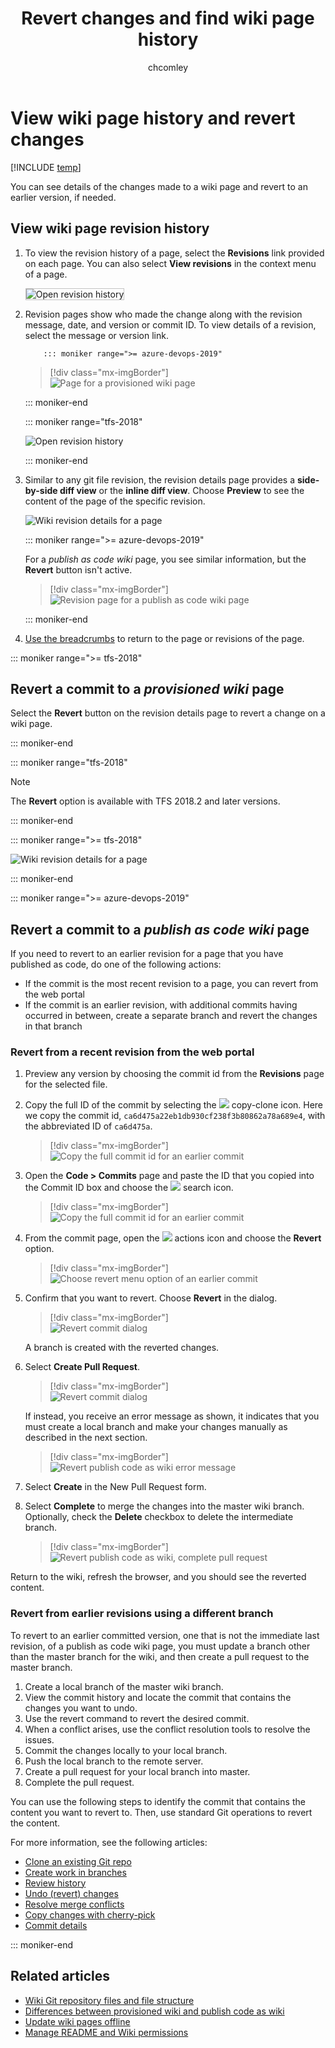 ﻿---
title: Revert changes and find wiki page history
titleSuffix: Azure DevOps
description: Add and update pages offline for your  built-in team project wiki 
ms.technology: devops-collab
ms.custom: wiki
ms.topic: conceptual
ms.assetid: 
ms.author: chcomley
author: chcomley
ms.reviewer: gopinach
monikerRange: '>= tfs-2018'
ms.date: 12/17/2018  
---

# View wiki page history and revert changes

[!INCLUDE [temp](../../includes/version-vsts-tfs-2018.md)]

You can see details of the changes made to a wiki page and revert to an earlier version, if needed.

<a id="view-revision-history"></a>

## View wiki page revision history

1.  To view the revision history of a page, select the **Revisions** link provided on each page. You can also select **View revisions** in the context menu of a page.

    <img src="media/wiki/click-revision.png" alt="Open revision history" style="border: 1px solid #C3C3C3;" />

2.  Revision pages show who made the change along with the revision message, date, and version or commit ID. To view details of a revision, select the message or version link.

        	::: moniker range=">= azure-devops-2019"

    > [!div class="mx-imgBorder"]  
    > ![Page for a provisioned wiki page](media/wiki/revision-history-vsts.png)

    ::: moniker-end

    ::: moniker range="tfs-2018"

    ![Open revision history](media/wiki/revision-history.png)

    ::: moniker-end

3.  Similar to any git file revision, the revision details page provides a **side-by-side diff view** or the **inline diff view**. Choose **Preview** to see the content of the page of the specific revision.

    ![Wiki revision details for a page](media/wiki/wiki-revision-details-2.png)

    ::: moniker range=">= azure-devops-2019"

    For a _publish as code wiki_ page, you see similar information, but the **Revert** button isn't active.

    > [!div class="mx-imgBorder"]  
    > ![Revision page for a publish as code wiki page](media/wiki/view-history-publish-as-code.png)

    ::: moniker-end

4.  [Use the breadcrumbs](../navigation/use-breadcrumbs-selectors.md) to return to the page or revisions of the page.

::: moniker range=">= tfs-2018"

<a id="revert-provision"></a>

## Revert a commit to a _provisioned wiki_ page

Select the **Revert** button on the revision details page to revert a change on a wiki page.

::: moniker-end

::: moniker range="tfs-2018"

> [!NOTE]
> The **Revert** option is available with TFS 2018.2 and later versions.

::: moniker-end

::: moniker range=">= tfs-2018"

![Wiki revision details for a page](media/wiki/wiki-revert.png)

::: moniker-end

<a id="revert-publish"></a>

::: moniker range=">= azure-devops-2019"

## Revert a commit to a _publish as code wiki_ page

If you need to revert to an earlier revision for a page that you have published as code, do one of the following actions:

* If the commit is the most recent revision to a page, you can revert from the web portal
* If the commit is an earlier revision, with additional commits having occurred in between, create a separate branch and revert the changes in that branch

### Revert from a recent revision from the web portal

1.  Preview any version by choosing the commit id from the **Revisions** page for the selected file.

2.  Copy the full ID of the commit by selecting the ![ ](../../media/icons/copy-clone-icon.png) copy-clone icon. Here we copy the commit id, `ca6d475a22eb1db930cf238f3b80862a78a689e4`, with the abbreviated ID of `ca6d475a`.

    > [!div class="mx-imgBorder"]  
    > ![Copy the full commit id for an earlier commit](media/wiki/revert-publish-as-code-copy-commit-id.png)

3.  Open the **Code > Commits** page and paste the ID that you copied into the Commit ID box and choose the ![ ](../../media/icons/search-icon.png) search icon.

    > [!div class="mx-imgBorder"]  
    > ![Copy the full commit id for an earlier commit](media/wiki/revert-publish-as-code-paste-commit-id.png)

4.  From the commit page, open the ![ ](../../media/icons/actions-icon.png) actions icon and choose the **Revert** option.

    > [!div class="mx-imgBorder"]  
    > ![Choose revert menu option of an earlier commit](media/wiki/revert-publish-as-code-option.png)

5.  Confirm that you want to revert. Choose **Revert** in the dialog.

    > [!div class="mx-imgBorder"]  
    > ![Revert commit dialog](media/wiki/revert-publish-as-code-commit-dialog.png)

    A branch is created with the reverted changes.

6.  Select **Create Pull Request**.

    > [!div class="mx-imgBorder"]  
    > ![Revert commit dialog](media/wiki/revert-publish-as-code-commit-confirm.png)

    If instead, you receive an error message as shown, it indicates that you must create a local branch and make your changes manually as described in the next section.

    > [!div class="mx-imgBorder"]  
    > ![Revert publish code as wiki error message](media/wiki/revert-publish-as-code-error-message.png)

7.  Select **Create** in the New Pull Request form.

8.  Select **Complete** to merge the changes into the master wiki branch. Optionally, check the **Delete** checkbox to delete the intermediate branch.

    > [!div class="mx-imgBorder"]  
    > ![Revert publish code as wiki, complete pull request](media/wiki/revert-complete-pull-request-dialog.png)

Return to the wiki, refresh the browser, and you should see the reverted content.

### Revert from earlier revisions using a different branch

To revert to an earlier committed version, one that is not the immediate last revision, of a publish as code wiki page, you must update a branch other than the master branch for the wiki, and then create a pull request to the master branch.

1.  Create a local branch of the master wiki branch.
1.  View the commit history and locate the commit that contains the changes you want to undo.
1.  Use the revert command to revert the desired commit.
1.  When a conflict arises, use the conflict resolution tools to resolve the issues.
1.  Commit the changes locally to your local branch.
1.  Push the local branch to the remote server.
1.  Create a pull request for your local branch into master.
1.  Complete the pull request.

You can use the following steps to identify the commit that contains the content you want to revert to. Then, use standard Git operations to revert the content.

For more information, see the following articles:

* [Clone an existing Git repo](../../repos/git/clone.md)
* [Create work in branches](../../repos/git/branches.md)
* [Review history](../../repos/git/review-history.md)
* [Undo (revert) changes](../../repos/git/undo.md)
* [Resolve merge conflicts](../../repos/git/merging.md)
* [Copy changes with cherry-pick](../../repos/git/cherry-pick.md)
* [Commit details](../../repos/git/commit-details.md)

::: moniker-end

## Related articles

* [Wiki Git repository files and file structure](wiki-file-structure.md)
* [Differences between provisioned wiki and publish code as wiki](provisioned-vs-published-wiki.md)
* [Update wiki pages offline](wiki-update-offline.md)
* [Manage README and Wiki permissions](manage-readme-wiki-permissions.md)
